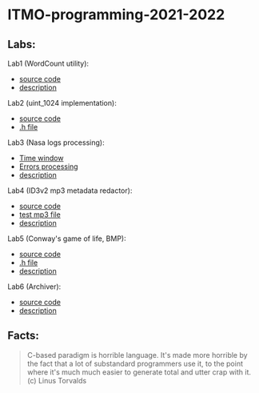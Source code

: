 # ITMO-programming-2021-2022

## Labs:

Lab1 (WordCount utility):
* [source code](https://github.com/Lopa10ko/ITMO-programming-2021-2022/blob/main/clab1/clab1.c)
* [description](https://github.com/Lopa10ko/ITMO-programming-2021-2022/blob/main/clab1/WordCount.pdf)

Lab2 (uint_1024 implementation):
* [source code](https://github.com/Lopa10ko/ITMO-programming-2021-2022/blob/main/clab2/clab2.c)
* [.h file](https://github.com/Lopa10ko/ITMO-programming-2021-2022/blob/main/clab2/clab2.h)
 
Lab3 (Nasa logs processing):
* [Time window](https://github.com/Lopa10ko/ITMO-programming-2021-2022/blob/main/clab3/clab3_time.c)
* [Errors processing](https://github.com/Lopa10ko/ITMO-programming-2021-2022/blob/main/clab3/clab3_codes.c)
* [description](https://github.com/Lopa10ko/ITMO-programming-2021-2022/blob/main/clab3/LAB3_server_logs.pdf)

Lab4 (ID3v2 mp3 metadata redactor):
* [source code](https://github.com/Lopa10ko/ITMO-programming-2021-2022/blob/main/clab4/clab4.c)
* [test mp3 file](https://github.com/Lopa10ko/ITMO-programming-2021-2022/blob/main/clab4/test.mp3)
* [description](https://github.com/Lopa10ko/ITMO-programming-2021-2022/blob/main/clab4/lab4.pdf)

Lab5 (Conway's game of life, BMP):
* [source code](https://github.com/Lopa10ko/ITMO-programming-2021-2022/blob/main/clab5/clab5.c)
* [.h file](https://github.com/Lopa10ko/ITMO-programming-2021-2022/blob/main/clab5/clab5.h)
* [description](https://github.com/Lopa10ko/ITMO-programming-2021-2022/blob/main/clab5/clab5.pdf)

Lab6 (Archiver):
* [source code](https://github.com/Lopa10ko/ITMO-programming-2021-2022/blob/main/clab6/clab6.c)
* [description](https://github.com/Lopa10ko/ITMO-programming-2021-2022/blob/main/clab6/Archiver.pdf)

## Facts:
> C-based paradigm is horrible language. It's made more horrible by the fact that a lot of substandard programmers use it, to the point where it's much much easier to generate total and utter crap with it. (c) Linus Torvalds


